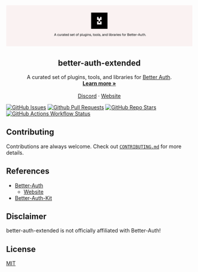 <p align="center">
    <picture>
        <source srcset="./banner-dark.png" media="(prefers-color-scheme: dark)">
        <source srcset="./banner.png" media="(prefers-color-scheme: light)">
        <img src="./banner.png" alt="better-auth-extended Logo">
    </picture>
    <h2 align="center">
        better-auth-extended
    </h2>
    <p align="center">
        A curated set of plugins, tools, and libraries for <a href="https://github.com/better-auth/better-auth">Better Auth</a>.
        <br />
        <a href="https://better-auth-extended.jsolano.de"><strong>Learn more »</strong></a>
        <br />
        <br />
        <a href="https://discord.gg/HV2ex6DuES">Discord</a>
        ·
        <a href="https://better-auth-extended.jsolano.de">Website</a>
    </p>
    
[![GitHub Issues](https://img.shields.io/github/issues/better-auth-extended/better-auth-extended?style=flat-square&labelColor=%233F3F3F&color=%230F0F0F)](https://github.com/better-auth-extended/better-auth-extended/issues)
[![Github Pull Requests](https://img.shields.io/github/issues-pr/better-auth-extended/better-auth-extended?style=flat-square&labelColor=%233F3F3F&color=%230F0F0F)](https://github.com/better-auth-extended/better-auth-extended/pulls)
[![GitHub Repo Stars](https://img.shields.io/github/stars/better-auth-extended/better-auth-extended?style=flat-square&labelColor=%233F3F3F&color=%230F0F0F)](https://github.com/better-auth-extended/better-auth-extended/stargazers)
[![GitHub Actions Workflow Status](https://img.shields.io/github/actions/workflow/status/better-auth-extended/better-auth-extended/ci.yml?branch=main&style=flat-square&labelColor=%233F3F3F&color=%230F0F0F)](https://github.com/better-auth-extended/better-auth-extended/actions/workflows/ci.yml)

</p>

## Contributing

Contributions are always welcome. Check out [`CONTRIBUTING.md`](CONTRIBUTING.md) for more details.

## References

- [Better-Auth](https://github.com/better-auth/better-auth)
  - [Website](https://better-auth.com)
- [Better-Auth-Kit](https://github.com/ping-maxwell/better-auth-kit)

## Disclaimer

better-auth-extended is not officially affiliated with Better-Auth!

## License

[MIT](LICENSE.md)
